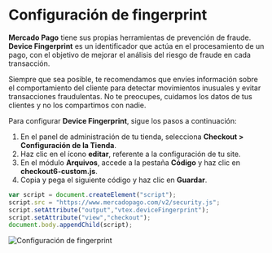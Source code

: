 # Configuración de fingerprint

**Mercado Pago** tiene sus propias herramientas de prevención de fraude. **Device Fingerprint** es un identificador que actúa en el procesamiento de un pago, con el objetivo de mejorar el análisis del riesgo de fraude en cada transacción.

Siempre que sea posible, te recomendamos que envíes información sobre el comportamiento del cliente para detectar movimientos inusuales y evitar transacciones fraudulentas. No te preocupes, cuidamos los datos de tus clientes y no los compartimos con nadie.

Para configurar **Device Fingerprint**, sigue los pasos a continuación:

1. En el panel de administración de tu tienda, selecciona **Checkout > Configuración de la Tienda**.
2. Haz clic en el ícono **editar**, referente a la configuración de tu site.
3. En el módulo **Arquivos**, accede a la pestaña **Código** y haz clic en **checkout6-custom.js**.
4. Copia y pega el siguiente código y haz clic en **Guardar**.

```javascript
var script = document.createElement("script");
script.src = "https://www.mercadopago.com/v2/security.js";
script.setAttribute("output","vtex.deviceFingerprint");
script.setAttribute("view","checkout");
document.body.appendChild(script);
```

![Configuración de fingerprint](vtex/devicefingerprint-imagenv2-es.gif)
